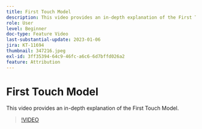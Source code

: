 ```yaml
---
title: First Touch Model
description: This video provides an in-depth explanation of the First Touch Model.
role: User
level: Beginner
doc-type: Feature Video
last-substantial-update: 2023-01-06
jira: KT-11694
thumbnail: 347216.jpeg
exl-id: 3ff35394-64c9-46fc-a6c6-6d7bffd026a2
feature: Attribution
---
```

# First Touch Model

This video provides an in-depth explanation of the First Touch Model.

>[!VIDEO](https://video.tv.adobe.com/v/347216/?quality=12&learn=on)
